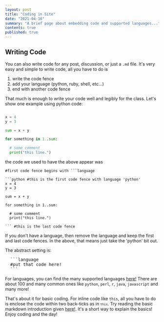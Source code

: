 ```yaml
---
layout: post
title: "Coding in Site"
date: "2021-04-16"
summary: "A brief page about embedding code and supported languages..."
contents: true
published: true
---
```


## Writing Code

You can also write code for any post, discussion, or just a `.md` file. It's very easy and simple to write code, all you have to do is

1. write the code fence
2. add your language (python, ruby, shell, etc...)
3. end with another code fence

That much is enough to write your code well and legibly for the class. Let's show one example using python code:

```python

x = 4
y = 3

sum = x + y

for something in 1..sum:

  # some comment
  print("this line.")

```

the code we used to have the above appear was

```
#first code fence begins with ```language

```python #this is the first code fence with language 'python'
x = 4
y = 3

sum = x + y

for something in 1..sum:

  # some comment
  print("this line.")

``` #this is the last code fence
```

If you don't have a language, then remove the language and keep the first and last code fences. In the above, that means just take the 'python' bit out.

The abstract setting is:

<pre>
  ```language
  #put that code here!
  ```
</pre>


For languages, you can find the many supported languages [here!](https://github.com/rouge-ruby/rouge/wiki/List-of-supported-languages-and-lexers) There are about 100 and many common ones like `python`, `perl`, `r`, `java`, `javascript` and many more!

That's about it for basic coding. For inline code like `this`, all you have to do is enclose the code within two back-ticks as in <code>`this`</code>. Try reading the basic markdown introduction given [here!](https://guides.github.com/pdfs/markdown-cheatsheet-online.pdf). It's a short way to explain the basics! Enjoy coding and the day!
